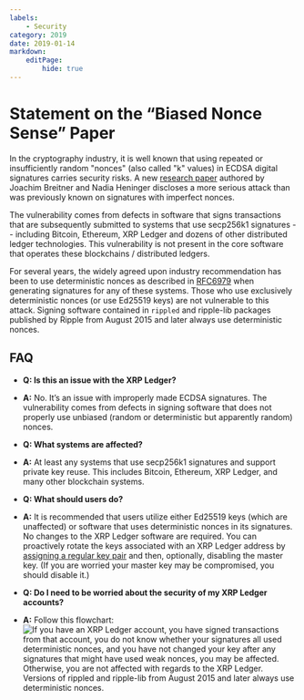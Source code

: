 ```yaml
---
labels:
    - Security
category: 2019
date: 2019-01-14
markdown:
    editPage:
        hide: true
---
```

# Statement on the “Biased Nonce Sense” Paper

In the cryptography industry, it is well known that using repeated or insufficiently random "nonces" (also called "k" values) in ECDSA digital signatures carries security risks. A new [research paper](https://eprint.iacr.org/2019/023.pdf) authored by Joachim Breitner and Nadia Heninger discloses a more serious attack than was previously known on signatures with imperfect nonces.

<!-- BREAK -->

The vulnerability comes from defects in software that signs transactions that are subsequently submitted to systems that use secp256k1 signatures -- including Bitcoin, Ethereum, XRP Ledger and dozens of other distributed ledger technologies. This vulnerability is not present in the core software that operates these blockchains / distributed ledgers.

For several years, the widely agreed upon industry recommendation has been to use deterministic nonces as described in [RFC6979](https://tools.ietf.org/html/rfc6979) when generating signatures for any of these systems. Those who use exclusively deterministic nonces (or use Ed25519 keys) are not vulnerable to this attack. Signing software contained in `rippled` and ripple-lib packages published by Ripple from August 2015 and later always use deterministic nonces.


## FAQ

- **Q: Is this an issue with the XRP Ledger?**
- **A:** No. It’s an issue with improperly made ECDSA signatures. The vulnerability comes from defects in signing software that does not properly use unbiased (random or deterministic but apparently random) nonces.

- **Q: What systems are affected?**
- **A:** At least any systems that use secp256k1 signatures and support private key reuse. This includes Bitcoin, Ethereum, XRP Ledger, and many other blockchain systems.

- **Q: What should users do?**
- **A:** It is recommended that users utilize either Ed25519 keys (which are unaffected) or software that uses deterministic nonces in its signatures. No changes to the XRP Ledger software are required. You can proactively rotate the keys associated with an XRP Ledger address by [assigning a regular key pair](https://xrpl.org/assign-a-regular-key-pair.html) and then, optionally, disabling the master key. (If you are worried your master key may be compromised, you should disable it.)

- **Q: Do I need to be worried about the security of my XRP Ledger accounts?**
- **A:** Follow this flowchart:
    ![If you have an XRP Ledger account, you have signed transactions from that account, you do not know whether your signatures all used deterministic nonces, _and_ you have not changed your key after any signatures that might have used weak nonces, you may be affected. Otherwise, you are not affected with regards to the XRP Ledger. Versions of rippled and ripple-lib from August 2015 and later always use deterministic nonces.](/blog/img/biased-nonce-sense-flowchart.png)
